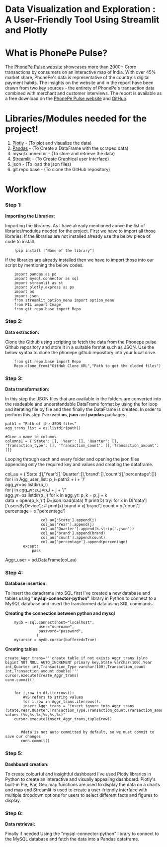 # Data Visualization and Exploration : A User-Friendly Tool Using Streamlit and Plotly

# What is PhonePe Pulse?
  The [PhonePe Pulse website](https://www.phonepe.com/pulse/explore/transaction/2022/4/) showcases more than 2000+ Crore transactions by consumers on an interactive map of India. With over 45% market share, PhonePe's data is representative of the country's digital payment habits.
The insights on the website and in the report have been drawn from two key sources - the entirety of PhonePe's transaction data combined with merchant and customer interviews. The report is available as a free download on the [PhonePe Pulse website](https://www.phonepe.com/pulse/explore/transaction/2022/4/) and [GitHub](https://github.com/PhonePe/pulse).

# Libraries/Modules needed for the project!

 1. [Plotly](https://plotly.com/python/) - (To plot and visualize the data)
 2. [Pandas](https://pandas.pydata.org/docs/) - (To Create a DataFrame with the scraped data)
 3. mysql.connector - (To store and retrieve the data)
 4. [Streamlit](https://docs.streamlit.io/library/api-reference) - (To Create Graphical user Interface)
 5. json - (To load the json files)
 6. git.repo.base - (To clone the GitHub repository)
 
 # Workflow
 
 ### Step 1:
 
 **Importing the Libraries:**
 
   Importing the libraries. As I have already mentioned above the list of libraries/modules needed for the project. First we have to import all those libraries. If the libraries are not installed already use the below piece of code to install.

        !pip install ["Name of the library"]
    
   If the libraries are already installed then we have to import those into our script by mentioning the below codes.

        import pandas as pd
        import mysql.connector as sql
        import streamlit as st
        import plotly.express as px
        import os
        import json
        from streamlit_option_menu import option_menu
        from PIL import Image
        from git.repo.base import Repo
 
 
 ### Step 2:
 
 **Data extraction:** 

   Clone the Github using scripting to fetch the data from the Phonepe pulse Github repository and store it in a suitable format such as JSON. Use the below syntax to clone the phonepe github repository into your local drive.
    
        from git.repo.base import Repo
        Repo.clone_from("GitHub Clone URL","Path to get the cloded files")
      
 ### Step 3:
 
 **Data transformation:**
 
   In this step the JSON files that are available in the folders are converted into the readeable and understandable DataFrame format by using the for loop and iterating file by file and then finally the DataFrame is created. In order to perform this step I've used **os**, **json** and **pandas** packages.
   
   
    path1 = "Path of the JSON files"
    agg_trans_list = os.listdir(path1)

    #Give a name to columns
    columns1 = {'State': [], 'Year': [], 'Quarter': [], 'Transaction_type': [], 'Transaction_count': [],'Transaction_amount': []}
    
    
Looping through each and every folder and opening the json files appending only the required key and values and creating the dataframe.


col_au = {'State':[],'Year':[],'Quarter':[],'brand':[],'count':[],'percentage':[]}
for i in Agg_user_list:
    p_i=path2 + i + '/'   
    agg_yr=os.listdir(p_i)   
    for j in agg_yr:
        p_j=p_i + j + '/'   
        agg_yr=os.listdir(p_j)
        for k in agg_yr:
            p_k = p_j + k          
            data = open(p_k,'r')
            D=json.load(data)
            # print(D)
            try:
                for x in D['data']['usersByDevice']:
                    # print(x)
                    brand = x['brand']
                    count = x['count']
                    percentage = x['percentage']
                
                    col_au['State'].append(i)
                    col_au['Year'].append(j)
                    col_au['Quarter'].append(k.strip('.json'))
                    col_au['brand'].append(brand)
                    col_au['count'].append(count)
                    col_au['percentage'].append(percentage)
            except:
                pass


Aggr_user = pd.DataFrame(col_au)   
             
 ### Step 4:
 
 **Database insertion:**
 
   To insert the datadrame into SQL first I've created a new database and tables using **"mysql-connector-python"** library in Python to connect to a MySQL database and insert the transformed data using SQL commands.
   
   **Creating the connection between python and mysql**
   
        mydb = sql.connect(host="localhost",
                   user="username",
                   password="password",                   
                  )
        mycursor = mydb.cursor(buffered=True)
        
   **Creating tables**
   
    create_Aggr_trans='''create table if not exists Aggr_trans (slno bigint NOT NULL AUTO_INCREMENT primary key,State varchar(100),Year   
    int,Quarter int,Transaction_Type varchar(100),Transaction_count int,Transaction_amount double)'''
    cursor.execute(create_Aggr_trans)
    conn.commit()


        for i,row in df.iterrows():        
            #%S refers to string values 
            for i,row in Aggr_trans.iterrows():
            insert_Aggr_trans = "insert ignore into Aggr_trans (State,Year,Quarter,Transaction_Type,Transaction_count,Transaction_amount) values (%s,%s,%s,%s,%s,%s)"
        cursor.execute(insert_Aggr_trans,tuple(row))
        
            
           #data is not auto committed by default, so we must commit to save our changes
           conn.commit()
    
 ### Step 5:
 
 **Dashboard creation:**
 
   To create colourful and insightful dashboard I've used Plotly libraries in Python to create an interactive and visually appealing dashboard. Plotly's built-in Pie, Bar, Geo map functions are used to display the data on a charts and map and Streamlit is used to create a user-friendly interface with multiple dropdown options for users to select different facts and figures to display.
    
 ### Step 6:
 
 **Data retrieval:**
 
   Finally if needed Using the "mysql-connector-python" library to connect to the MySQL database and fetch the data into a Pandas dataframe.
